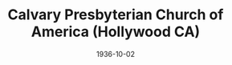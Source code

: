 ---
date: &id001 1936-10-02
end_date: null
location:
  address: null
  city: Hollywood
  state: CA
minister: null
ministers: []
name: Calvary Presbyterian Church of America
names: null
origination_date: *id001
raw_data: "AR Hollywood\n\nCalvary Presbyterian Church of America  (October 2, 1936\u2013\
  September 1937)\n(withdrew to Independency, 1937)"
received_from: null
states:
- CA
status:
  active: false
  end_date: 1937-09-30
  reason: withdrawal
  received_from: null
  withdrawal_to: Independency
title: Calvary Presbyterian Church of America (Hollywood CA)
withdrawal_to:
- Independency
year_established:
- 1936

---